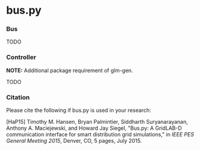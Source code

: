bus.py
=============================

### Bus

TODO

### Controller

**NOTE:** Additional package requirement of glm-gen.

TODO

### Citation

Please cite the following if bus.py is used in your research:

[HaP15] Timothy M. Hansen, Bryan Palmintier, Siddharth Suryanarayanan, Anthony A. Maciejewski, and Howard Jay Siegel, "Bus.py: A GridLAB-D communication interface for smart distribution grid simulations," in *IEEE PES General Meeting 2015*, Denver, CO, 5 pages, July 2015. 
